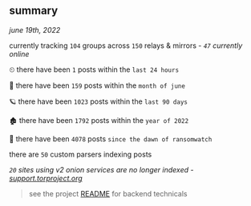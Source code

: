 
## summary
_june 19th, 2022_

currently tracking `104` groups across `150` relays & mirrors - _`47` currently online_

⏲ there have been `1` posts within the `last 24 hours`

🦈 there have been `159` posts within the `month of june`

🪐 there have been `1023` posts within the `last 90 days`

🏚 there have been `1792` posts within the `year of 2022`

🦕 there have been `4078` posts `since the dawn of ransomwatch`

there are `50` custom parsers indexing posts

_`20` sites using v2 onion services are no longer indexed - [support.torproject.org](https://support.torproject.org/onionservices/v2-deprecation/)_

> see the project [README](https://github.com/joshhighet/ransomwatch#ransomwatch--) for backend technicals

